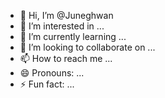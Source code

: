 - 👋 Hi, I’m @Juneghwan
- 👀 I’m interested in ...
- 🌱 I’m currently learning ...
- 💞️ I’m looking to collaborate on ...
- 📫 How to reach me ...
- 😄 Pronouns: ...
- ⚡ Fun fact: ...

<!---
Juneghwan/Juneghwan is a ✨ special ✨ repository because its `README.md` (this file) appears on your GitHub profile.
You can click the Preview link to take a look at your changes.
--->
